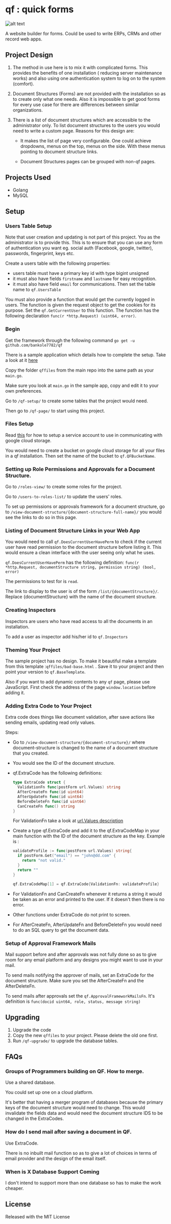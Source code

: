 # qf : quick forms

![alt text](https://github.com/bankole7782/qf/raw/master/qf-logo.png "QF logo")

A website builder for forms. Could be used to write ERPs, CRMs and other record web apps.


## Project Design

1.  The method in use here is to mix it with complicated forms. This provides the
    benefits of one installation ( reducing server maintenance works) and also using
    one authentication system to log on to the system (comfort).

2.  Document Structures (Forms) are not provided with the installation so as to create only what
    one needs. Also it is impossible to get good forms for every use case for there are differences between
    similar organizations.

3.  There is a list of document structures which are accessible to the administrator only.
    To list document structures to the users you would need to write a custom page.
    Reasons for this design are:

    * It makes the list of page very configurable. One could achieve dropdowns, menus on the top, menus on
    the side. With these menus pointing to document structure links.

    * Document Structures pages can be grouped with non-qf pages.


## Projects Used

* Golang
* MySQL


## Setup

### Users Table Setup

Note that user creation and updating is not part of this project. You as the administrator is to provide this. This is to
ensure that you can use any form of authentication you want eg. social auth (Facebook, google, twitter), passwords,
fingerprint, keys etc.

Create a users table with the following properties:
* users table must have a primary key id with type bigint unsigned
* it must also have fields `firstname` and `lastname` for easy recognition.
* it must also have field `email` for communications.
Then set the table name to `qf.UsersTable`

You must also provide a function that would get the currently logged in users. The function is given the request object
to get the cookies for its purpose. Set the `qf.GetCurrentUser` to this function. The function has the following
declaration `func(r *http.Request) (uint64, error)`.


### Begin

Get the framework through the following command `go get -u github.com/bankole7782/qf`

There is a sample application which details how to complete the setup. Take a look at it [here](https://github.com/bankole7782/qf_example)

Copy the folder `qffiles` from the main repo into the same path as your `main.go`.

Make sure you look at `main.go` in the sample app, copy and edit it to your own preferences.

Go to `/qf-setup/` to create some tables that the project would need.

Then go to `/qf-page/` to start using this project.


### Files Setup

Read [this](https://cloud.google.com/docs/authentication/production) for how to setup a service account
to use in communicating with google cloud storage.

You would need to create a bucket on google cloud storage for all your files in a qf installation. Then
set the name of the bucket to `qf.QFBucketName`.


### Setting up Role Permissions and Approvals for a Document Structure.

Go to `/roles-view/` to create some roles for the project.

Go to `/users-to-roles-list/` to update the users' roles.

To set up permissions or approvals framework for a document structure, go to `/view-document-structure/{document-structure-full-name}/`
you would see the links to do so in this page.


### Listing of Document Structure Links in your Web App

You would need to call `qf.DoesCurrentUserHavePerm` to check if the current user have read permission
to the document structure before listing it. This would ensure a clean interface with the user
seeing only what he uses.

`qf.DoesCurrentUserHavePerm` has the following definition:
`func(r *http.Request, documentStructure string, permission string) (bool, error)`

The permissions to test for is `read`.

The link to display to the user is of the form `/list/{documentStructure}/`. Replace {documentStructure} with
the name of the document structure.


### Creating Inspectors

Inspectors are users who have read access to all the documents in an installation.

To add a user as inspector add his/her id to `qf.Inspectors`


### Theming Your Project

The sample project has no design. To make it beautiful make a template from this template :`qffiles/bad-base.html`
. Save it to your project and then point your version to `qf.BaseTemplate`.

Also if you want to add dynamic contents to any `qf` page, please use JavaScript.
First check the address of the page `window.location` before adding it.


### Adding Extra Code to Your Project

Extra code does things like document validation, after save actions like sending emails, updating read only values.

Steps:

- Go to `/view-document-structure/{document-structure}/` where document-structure is changed to
  the name of a document structure that you created.

- You would see the ID of the document structure.

- qf.ExtraCode has the following definitions:
  ```go
  type ExtraCode struct {
    ValidationFn func(postForm url.Values) string
    AfterCreateFn func(id uint64)
    AfterUpdateFn func(id uint64)
    BeforeDeleteFn func(id uint64)
    CanCreateFn func() string
  }
  ```
  For ValidationFn take a look at [url.Values description](https://golang.org/pkg/net/url/#Values)

- Create a type qf.ExtraCode and add it to the qf.ExtraCodeMap in your main function with
the ID of the document structure as the key. Example is :

  ```go
  validateProfile := func(postForm url.Values) string{
    if postForm.Get("email") == "john@dd.com" {
      return "not valid."
    }
    return ""
  }

  qf.ExtraCodeMap[1] = qf.ExtraCode{ValidationFn: validateProfile}
  ```
- For ValidationFn and CanCreateFn whenever it returns a string it would be taken as an error and printed to the user.
If it doesn't then there is no error.

- Other functions under ExtraCode do not print to screen.

- For AfterCreateFn, AfterUpdateFn and BeforeDeleteFn you would need to do an SQL query to get the document data.


### Setup of Approval Framework Mails

Mail support before and after approvals was not fully done so as to give room for any email platform
and any designs you might want to use in your mail.

To send mails notifying the approver of mails, set an ExtraCode for the document structure. Make sure you
set the AfterCreateFn and the AfterDeleteFn.

To send mails after approvals set the `qf.ApprovalFrameworkMailsFn`. It's definition is
`func(docid uint64, role, status, message string)`


## Upgrading

1.  Upgrade the code
2.  Copy the new `qffiles` to your project. Please delete the old one first.
3.  Run `/qf-upgrade/` to upgrade the database tables.


## FAQs

### Groups of Programmers building on QF. How to merge.

Use a shared database.

You could set up one on a cloud platform.

It's better that having a merger program of databases because the primary keys of the document structure
would need to change. This would invalidate the fields data and would need the document structure IDS to be changed
in the ExtraCodes.


### How do I send mail after saving a document in QF.

Use ExtraCode.

There is no inbuilt mail function so as to give a lot of choices in terms of email provider
and the design of the email itself.


### When is X Database Support Coming

I don't intend to support more than one database so has to make the work cheaper.


## License

Released with the MIT License
